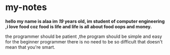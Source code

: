 # my-notes 
**hello my name is alaa im *19* years old, im student of computer engineering ,i love food coz food is life and life is all about food oops and money.**


the programmer should be patient ,the program should be simple and easy for the beginner programmer there is no need to be so difficult that doesn't mean that you're smart.